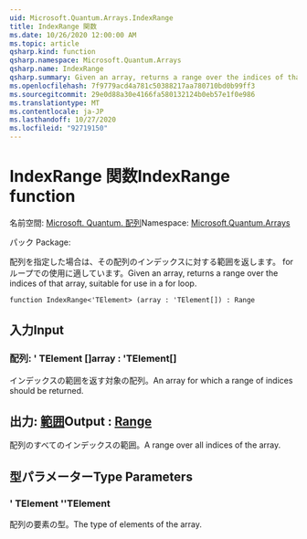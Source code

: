 ```yaml
---
uid: Microsoft.Quantum.Arrays.IndexRange
title: IndexRange 関数
ms.date: 10/26/2020 12:00:00 AM
ms.topic: article
qsharp.kind: function
qsharp.namespace: Microsoft.Quantum.Arrays
qsharp.name: IndexRange
qsharp.summary: Given an array, returns a range over the indices of that array, suitable for use in a for loop.
ms.openlocfilehash: 7f9779acd4a781c50388217aa780710bd0b99ff3
ms.sourcegitcommit: 29e0d88a30e4166fa580132124b0eb57e1f0e986
ms.translationtype: MT
ms.contentlocale: ja-JP
ms.lasthandoff: 10/27/2020
ms.locfileid: "92719150"
---
```

# <a name="indexrange-function"></a><span data-ttu-id="21d5f-102">IndexRange 関数</span><span class="sxs-lookup"><span data-stu-id="21d5f-102">IndexRange function</span></span>

<span data-ttu-id="21d5f-103">名前空間: [Microsoft. Quantum. 配列](xref:Microsoft.Quantum.Arrays)</span><span class="sxs-lookup"><span data-stu-id="21d5f-103">Namespace: [Microsoft.Quantum.Arrays](xref:Microsoft.Quantum.Arrays)</span></span>

<span data-ttu-id="21d5f-104">パック [](https://nuget.org/packages/)</span><span class="sxs-lookup"><span data-stu-id="21d5f-104">Package: [](https://nuget.org/packages/)</span></span>


<span data-ttu-id="21d5f-105">配列を指定した場合は、その配列のインデックスに対する範囲を返します。 for ループでの使用に適しています。</span><span class="sxs-lookup"><span data-stu-id="21d5f-105">Given an array, returns a range over the indices of that array, suitable for use in a for loop.</span></span>

```qsharp
function IndexRange<'TElement> (array : 'TElement[]) : Range
```


## <a name="input"></a><span data-ttu-id="21d5f-106">入力</span><span class="sxs-lookup"><span data-stu-id="21d5f-106">Input</span></span>

### <a name="array--telement"></a><span data-ttu-id="21d5f-107">配列: ' TElement []</span><span class="sxs-lookup"><span data-stu-id="21d5f-107">array : 'TElement[]</span></span>

<span data-ttu-id="21d5f-108">インデックスの範囲を返す対象の配列。</span><span class="sxs-lookup"><span data-stu-id="21d5f-108">An array for which a range of indices should be returned.</span></span>



## <a name="output--range"></a><span data-ttu-id="21d5f-109">出力: [範囲](xref:microsoft.quantum.lang-ref.range)</span><span class="sxs-lookup"><span data-stu-id="21d5f-109">Output : [Range](xref:microsoft.quantum.lang-ref.range)</span></span>

<span data-ttu-id="21d5f-110">配列のすべてのインデックスの範囲。</span><span class="sxs-lookup"><span data-stu-id="21d5f-110">A range over all indices of the array.</span></span>

## <a name="type-parameters"></a><span data-ttu-id="21d5f-111">型パラメーター</span><span class="sxs-lookup"><span data-stu-id="21d5f-111">Type Parameters</span></span>

### <a name="telement"></a><span data-ttu-id="21d5f-112">' TElement '</span><span class="sxs-lookup"><span data-stu-id="21d5f-112">'TElement</span></span>

<span data-ttu-id="21d5f-113">配列の要素の型。</span><span class="sxs-lookup"><span data-stu-id="21d5f-113">The type of elements of the array.</span></span>